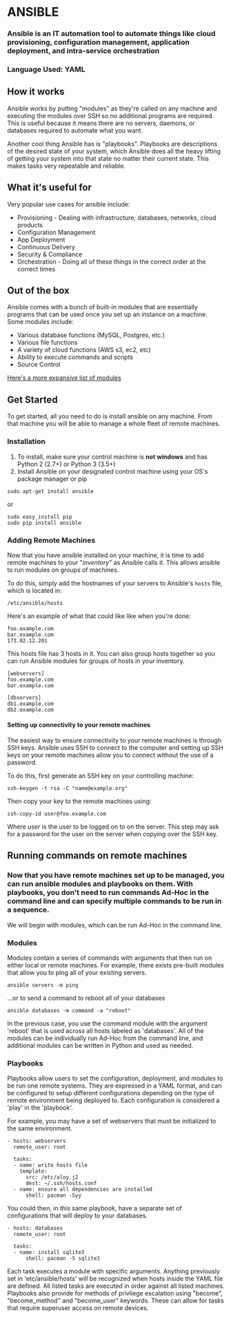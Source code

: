 # ANSIBLE 

### Ansible is an IT automation tool to automate things like cloud provisioning, configuration management, application deployment, and intra-service orchestration

### **Language Used:** YAML

## **How it works**
Ansible works by putting "modules" as they're called on any machine and executing the modules over SSH so no additional programs are required. This is useful because it means there are no servers, daemons, or databases required to automate what you want.

Another cool thing Ansible has is "playbooks". Playbooks are descriptions of the desired state of your system, which Ansible does all the heavy lifting of getting your system into that state no matter their current state. This makes tasks very repeatable and reliable.

## **What it's useful for**
Very popular use cases for ansible include:
* Provisioning - Dealing with infrastructure; databases, networks, cloud products
* Configuration Management
* App Deployment
* Continuous Delivery
* Security & Compliance
* Orchestration - Doing all of these things in the correct order at the correct times

## **Out of the box**
Ansible comes with a bunch of built-in modules that are essentially programs that can be used once you set up an instance on a machine.
Some modules include:
* Various database functions (MySQL, Postgres, etc.)
* Various file functions
* A variety of cloud functions (AWS s3, ec2, etc)
* Ability to execute commands and scripts
* Source Control
  
[Here's a more expansive list of modules](https://docs.ansible.com/ansible/latest/modules/modules_by_category.html)

## **Get Started**
To get started, all you need to do is install ansible on any machine. From that machine you will be able to manage a whole fleet of remote machines.

### **Installation**
1. To install, make sure your control machine is **not windows** and has Python 2 (2.7+) or Python 3 (3.5+)
2. Install Ansible on your designated control machine using your OS's package manager or pip

```
sudo apt-get install ansible
```
or
```
sudo easy_install pip
sudo pip install ansible
```

### **Adding Remote Machines**
Now that you have ansible installed on your machine, it is time to add remote machines to your "*inventory*" as Ansible calls it. This allows ansible to run modules on groups of machines.

To do this, simply add the hostnames of your servers to Ansible's `hosts` file, which is located in:
```
/etc/ansible/hosts
```
Here's an example of what that could like like when you're done:
```
foo.example.com
bar.example.com
173.02.12.201
```
This hosts file has 3 hosts in it. You can also group hosts together so you can run Ansible modules for groups of hosts in your inventory.
```
[webservers]
foo.example.com
bar.example.com

[dbservers]
db1.example.com
db2.example.com
```

#### Setting up connectivity to your remote machines
The easiest way to ensure connectivity to your remote machines is through SSH keys. Ansible uses SSH to connect to the computer and setting up SSH keys on your remote machines allow you to connect without the use of a password. 

To do this, first generate an SSH key on your controlling machine:
```
ssh-keygen -t rsa -C "name@example.org"
```
Then copy your key to the remote machines using:
```
ssh-copy-id user@foo.example.com
```
Where *user* is the user to be logged on to on the server. This step may ask for a password for the user on the server when copying over the SSH key.

## **Running commands on remote machines**
### Now that you have remote machines set up to be managed, you can run ansible modules and playbooks on them. With playbooks, you don't need to run commands Ad-Hoc in the command line and can specify multiple commands to be run in a sequence.

We will begin with modules, which can be run Ad-Hoc in the command line.

### **Modules**
Modules contain a series of commands with arguments that then run on either local or remote machines. For example, there exists pre-built modules that allow you to ping all of your existing servers.

```
ansible servers -m ping
```

...or to send a command to reboot all of your databases

```
ansible databases -m command -a "reboot"
```

In the previous case, you use the command module with the argument 'reboot' that is used across all hosts labeled as 'databases'. All of the modules can be individually run Ad-Hoc from the command line, and additional modules can be written in Python and used as needed.  

### **Playbooks**
Playbooks allow users to set the configuration, deployment, and modules to be run one remote systems. They are expressed in a YAML format, and can be configured to setup different configurations depending on the type of remote environment being deployed to. Each configuration is considered a 'play'
in the 'playbook'.

For example, you may have a set of webservers that must be initialized to the same environment.

```
- hosts: webservers
  remote_user: root

  tasks:
  - name: write hosts file
    template:
      src: /etc/aloy.j2
      dest: ~/.ssh/hosts.conf
  - name: ensure all dependencies are installed
      shell: pacman -Syy
```

You could then, in this same playbook, have a separate set of configurations that will deploy to your databases.

```
- hosts: databases
  remote_user: root

  tasks:
  - name: install sqlite3
	  shell: pacman -S sqlite3
```

Each task executes a module with specific arguments. Anything previously set in 'etc/ansible/hosts' will be recognized when hosts inside the YAML file are defined. All listed tasks are executed in order against all listed machines. Playbooks also provide for methods of privliege escalation using "become", "become_method" and "become_user" keywords. These can allow for tasks that require superuser access on remote devices.

